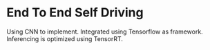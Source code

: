 # End To End Self Driving

Using CNN to implement.
Integrated using Tensorflow as framework.
Inferencing is optimized using TensorRT.
